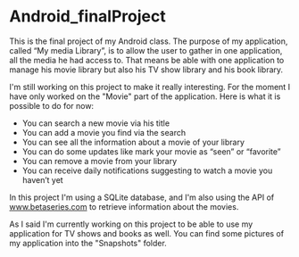 # Android_finalProject
This is the final project of my Android class. The purpose of my application, called “My media Library”, is to allow the user to gather in one application, all the media he had access to. That means be able with one application to manage his movie library but also his TV show library and his book library.

I'm still working on this project to make it really interesting. For the moment I have only worked on the "Movie" part of the application. Here is what it is possible to do for now:
- You can search a new movie via his title
- You can add a movie you find via the search
- You can see all the information about a movie of your library
- You can do some updates like mark your movie as “seen” or “favorite”
- You can remove a movie from your library
- You can receive daily notifications suggesting to watch a movie you haven’t yet

In this project I'm using a SQLite database, and I'm also using the API of www.betaseries.com to retrieve information about the movies.

As I said I'm currently working on this project to be able to use my application for TV shows and books as well.
You can find some pictures of my application into the "Snapshots" folder.

